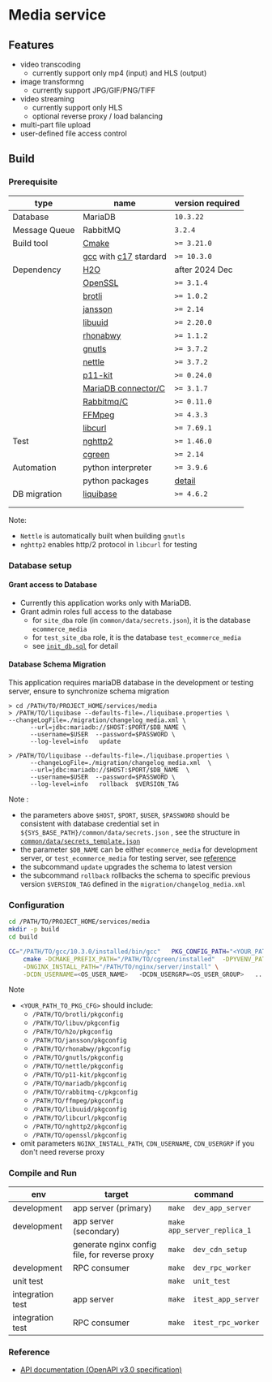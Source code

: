 # Media service
## Features
- video transcoding
  - currently support only mp4 (input) and HLS (output)
- image transformng
  - currently support JPG/GIF/PNG/TIFF
- video streaming
  - currently support only HLS
  - optional reverse proxy / load balancing
- multi-part file upload
- user-defined file access control

## Build
### Prerequisite 
| type | name | version required |
|------|------|------------------|
| Database | MariaDB | `10.3.22` |
| Message Queue | RabbitMQ | `3.2.4` |
| Build tool | [Cmake](https://cmake.org/cmake/help/latest/index.html) | `>= 3.21.0` |
| | [gcc](https://gcc.gnu.org/onlinedocs/) with [c17](https://en.wikipedia.org/wiki/C17_(C_standard_revision)) stardard | `>= 10.3.0` |
| Dependency | [H2O](https://github.com/h2o/h2o) | after 2024 Dec |
| | [OpenSSL](https://github.com/openssl/openssl) | `>= 3.1.4` |
| | [brotli](https://github.com/google/brotli) | `>= 1.0.2` |
| | [jansson](https://github.com/akheron/jansson) | `>= 2.14` |
| | [libuuid](https://github.com/util-linux/util-linux/tree/master/libuuid) | `>= 2.20.0` |
| | [rhonabwy](https://github.com/babelouest/rhonabwy) | `>= 1.1.2` |
| | [gnutls](https://github.com/gnutls/gnutls) | `>= 3.7.2` |
| | [nettle](https://github.com/gnutls/nettle) | `>= 3.7.2` |
| | [p11-kit](https://github.com/p11-glue/p11-kit) | `>= 0.24.0` |
| | [MariaDB connector/C](https://github.com/mariadb-corporation/mariadb-connector-c) | `>= 3.1.7` |
| | [Rabbitmq/C](https://github.com/alanxz/rabbitmq-c) | `>= 0.11.0` |
| | [FFMpeg](https://github.com/FFmpeg/FFmpeg) | `>= 4.3.3` |
| | [libcurl](https://github.com/curl/curl) | `>= 7.69.1` |
| Test | [nghttp2](https://github.com/nghttp2/nghttp2) | `>= 1.46.0` |
| | [cgreen](https://github.com/cgreen-devs/cgreen) | `>= 2.14` |
| Automation | python interpreter | `>= 3.9.6` |
| | python packages | [detail](./py_venv_requirement.txt) |
| DB migration | [liquibase](https://github.com/liquibase/liquibase) | `>= 4.6.2` |
| | | |
| | | |

Note: 
* `Nettle` is automatically built when building `gnutls` 
* `nghttp2` enables http/2 protocol in `libcurl` for testing

### Database setup
#### Grant access to Database
- Currently this application works only with MariaDB.
- Grant admin roles full access to the database
  - for `site_dba` role (in `common/data/secrets.json`), it is the database `ecommerce_media`
  - for `test_site_dba` role, it is the database `test_ecommerce_media`
  - see [`init_db.sql`](./migration/init_db.sql) for detail

#### Database Schema Migration
This application requires mariaDB database in the development or testing server, ensure to synchronize schema migration
```shell
> cd /PATH/TO/PROJECT_HOME/services/media
> /PATH/TO/liquibase --defaults-file=./liquibase.properties \
--changeLogFile=./migration/changelog_media.xml \
      --url=jdbc:mariadb://$HOST:$PORT/$DB_NAME \
      --username=$USER  --password=$PASSWORD \
      --log-level=info   update

> /PATH/TO/liquibase --defaults-file=./liquibase.properties \
      --changeLogFile=./migration/changelog_media.xml  \
      --url=jdbc:mariadb://$HOST:$PORT/$DB_NAME  \
      --username=$USER  --password=$PASSWORD \
      --log-level=info   rollback  $VERSION_TAG
```
Note : 
- the parameters above `$HOST`, `$PORT`, `$USER`, `$PASSWORD` should be consistent with database credential set in `${SYS_BASE_PATH}/common/data/secrets.json` , see the structure in [`common/data/secrets_template.json`](../common/data/secrets_template.json)
- the parameter `$DB_NAME` can be either `ecommerce_media` for development server, or  `test_ecommerce_media` for testing server, see [reference](./migration/init_db.sql)
- the subcommand `update` upgrades the schema to latest version
- the subcommand `rollback` rollbacks the schema to specific previous version `$VERSION_TAG` defined in the `migration/changelog_media.xml`


### Configuration
```bash
cd /PATH/TO/PROJECT_HOME/services/media
mkdir -p build
cd build

CC="/PATH/TO/gcc/10.3.0/installed/bin/gcc"   PKG_CONFIG_PATH="<YOUR_PATH_TO_PKG_CFG>" \
    cmake -DCMAKE_PREFIX_PATH="/PATH/TO/cgreen/installed"  -DPYVENV_PATH="/PATH/TO/python/venv" \
    -DNGINX_INSTALL_PATH="/PATH/TO/nginx/server/install" \
    -DCDN_USERNAME=<OS_USER_NAME>   -DCDN_USERGRP=<OS_USER_GROUP>   ..
```
Note
- `<YOUR_PATH_TO_PKG_CFG>` should include:
  - `/PATH/TO/brotli/pkgconfig`
  - `/PATH/TO/libuv/pkgconfig`
  - `/PATH/TO/h2o/pkgconfig`
  - `/PATH/TO/jansson/pkgconfig`
  - `/PATH/TO/rhonabwy/pkgconfig`
  - `/PATH/TO/gnutls/pkgconfig`
  - `/PATH/TO/nettle/pkgconfig`
  - `/PATH/TO/p11-kit/pkgconfig`
  - `/PATH/TO/mariadb/pkgconfig`
  - `/PATH/TO/rabbitmq-c/pkgconfig`
  - `/PATH/TO/ffmpeg/pkgconfig`
  - `/PATH/TO/libuuid/pkgconfig`
  - `/PATH/TO/libcurl/pkgconfig`
  - `/PATH/TO/nghttp2/pkgconfig`
  - `/PATH/TO/openssl/pkgconfig`
- omit parameters `NGINX_INSTALL_PATH`, `CDN_USERNAME`, `CDN_USERGRP` if you don't need reverse proxy


### Compile and Run
| env | target | command |
|-----|--------|---------|
| development | app server (primary) | `make  dev_app_server` |
| development | app server (secondary) | `make  app_server_replica_1` |
| | generate nginx config file, for reverse proxy | `make  dev_cdn_setup` |
| development | RPC consumer  | `make  dev_rpc_worker` |
| unit test |  | `make  unit_test` |
| integration test | app server | `make  itest_app_server` |
| integration test | RPC consumer | `make  itest_rpc_worker` |

### Reference
- [API documentation (OpenAPI v3.0 specification)](./apidoc.yaml)

